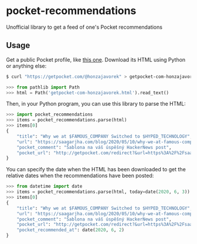 # pocket-recommendations

Unofficial library to get a feed of one's Pocket recommendations

## Usage

Get a public Pocket profile, like [this one](https://getpocket.com/@honzajavorek). Download its HTML using Python or anything else:

```bash
$ curl "https://getpocket.com/@honzajavorek" > getpocket-com-honzajavorek.html

```

```python
>>> from pathlib import Path
>>> html = Path('getpocket-com-honzajavorek.html').read_text()

```

Then, in your Python program, you can use this library to parse the HTML:

```python
>>> import pocket_recommendations
>>> items = pocket_recommendations.parse(html)
>>> items[0]
{
    "title": "Why we at $FAMOUS_COMPANY Switched to $HYPED_TECHNOLOGY",
    "url": "https://saagarjha.com/blog/2020/05/10/why-we-at-famous-company-switched-to-hyped-technology/",
    "pocket_comment": "Šablona na váš úspěšný HackerNews post",
    "pocket_url": "http://getpocket.com/redirect?&url=https%3A%2F%2Fsaagarjha.com%2Fblog%2F2020%2F05%2F10%2Fwhy-we-at-famous-company-switched-to-hyped-technology%2F&h=eff6d8cac22c9b475463d037037b0efdcf44b762c9b0b7913de2104cab5fa67d"
}

```

You can specify the date when the HTML has been downloaded to get the relative dates when the recommendations have been posted:

```python
>>> from datetime import date
>>> items = pocket_recommendations.parse(html, today=date(2020, 6, 3))
>>> items[0]
{
    "title": "Why we at $FAMOUS_COMPANY Switched to $HYPED_TECHNOLOGY",
    "url": "https://saagarjha.com/blog/2020/05/10/why-we-at-famous-company-switched-to-hyped-technology/",
    "pocket_comment": "Šablona na váš úspěšný HackerNews post",
    "pocket_url": "http://getpocket.com/redirect?&url=https%3A%2F%2Fsaagarjha.com%2Fblog%2F2020%2F05%2F10%2Fwhy-we-at-famous-company-switched-to-hyped-technology%2F&h=eff6d8cac22c9b475463d037037b0efdcf44b762c9b0b7913de2104cab5fa67d",
    "pocket_recommended_at": date(2020, 6, 2)
}

```
